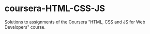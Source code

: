 # coursera-HTML-CSS-JS
Solutions to assignments of the Coursera "HTML, CSS and JS for Web Developers" course.
